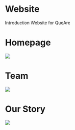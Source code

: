 # Website
Introduction Website for QueAre

# Homepage
<img src="https://github.com/QueAre/Website/blob/main/static/img/Screenshot1.png">

# Team
<img src="https://github.com/QueAre/Website/blob/main/static/img/Screenshot2.png">

# Our Story
<img src="https://github.com/QueAre/Website/blob/main/static/img/Screenshot3.png">
